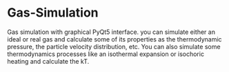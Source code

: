 # Gas-Simulation
Gas simulation with graphical PyQt5 interface. you can simulate either an ideal or real gas and calculate some of  its properties as the thermodynamic pressure, the particle velocity distribution, etc. You can also simulate some thermodynamics processes like an isothermal expansion or isochoric heating and calculate the kT.

